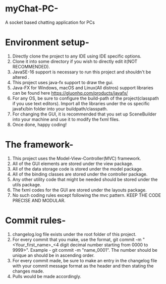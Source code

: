 # myChat-PC-
A socket based chatting application for PCs

# Environment setup-
1. Directly clone the project to any IDE using IDE specific options.
2. Clone it into some directory if you wish to directly edit it(NOT RECOMMENDED).
3. JavaSE-16 support is necessary to run this project and shouldn't be altered .
4. This project uses java-fx support to draw the gui.
5. Java-FX for Windows, macOS and Linux(All distros) support libraries can be found here https://gluonhq.com/products/javafx/
6. For any OS, be sure to configure the build-path of the project(classpath if you use text editors). Import all the libraries under the os specific javafx/bin folder into your buildpath/classpath.
7. For changing the GUI, it is recommended that you set up SceneBuilder into your machine and use it to modify the fxml files.
8. Once done, happy coding!

# The framework-
1. This project uses the Model-View-Controller(MVC) framework.
2. All of the GUI elements are stored under the view package.
3. All of the data storage code is stored under the model package.
4. All of the binding classes are stored under the controller package.
5. Any other utility code that might be needed should be stored under the utils package.
6. The fxml codes for the GUI are stored under the layouts package.
7. No such coding rules except following the mvc pattern. KEEP THE CODE PRECISE AND MODULAR.

# Commit rules-
1. changelog.log file exists under the root folder of this project.
2. For every commit that you make, use the format, git commit -m "<Your_first_name>_<4 digit decimal number starting from 0000 to 9999>". Example - git commit -m "name_0001". The number should be unique an should be in ascending order.
3. For every commit made, be sure to make an entry in the changelog file with your commit message format as the header and then stating the changes made.
4. Pulls would be made accordingly.
